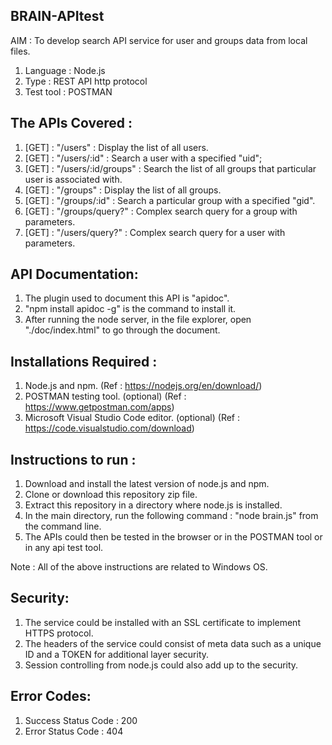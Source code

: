 ## BRAIN-APItest
AIM : To develop search API service for user and groups data from local files.

1. Language : Node.js 
2. Type     : REST API http protocol
3. Test tool : POSTMAN

## The APIs Covered :
1. [GET] : "/users" : Display the list of all users.
2. [GET] : "/users/:id" : Search a user with a specified "uid";
3. [GET] : "/users/:id/groups" : Search the list of all groups that particular user is associated with.
4. [GET] : "/groups" : Display the list of all groups.
5. [GET] : "/groups/:id" : Search a particular group with a specified "gid".
6. [GET] : "/groups/query?" : Complex search query for a group with parameters.
7. [GET] : "/users/query?" : Complex search query for a user with parameters.

## API Documentation:
1. The plugin used to document this API is "apidoc".
2. "npm install apidoc -g" is the command to install it.
3. After running the node server, in the file explorer, open "./doc/index.html" to go through the document.

## Installations Required : 
1. Node.js and npm. (Ref : https://nodejs.org/en/download/)
2. POSTMAN testing tool. (optional) (Ref : https://www.getpostman.com/apps)
3. Microsoft Visual Studio Code editor. (optional) (Ref : https://code.visualstudio.com/download)

## Instructions to run :
1. Download and install the latest version of node.js and npm.
2. Clone or download this repository zip file.
3. Extract this repository in a directory where node.js is installed.
4. In the main directory, run the following command : "node brain.js" from the command line.
5. The APIs could then be tested in the browser or in the POSTMAN tool or in any api test tool.

Note : All of the above instructions are related to Windows OS.

## Security:
1. The service could be installed with an SSL certificate to implement HTTPS protocol.
2. The headers of the service could consist of meta data such as a unique ID and a TOKEN for additional layer security.
3. Session controlling from node.js could also add up to the security.

## Error Codes:
1. Success Status Code : 200
2. Error Status Code : 404
